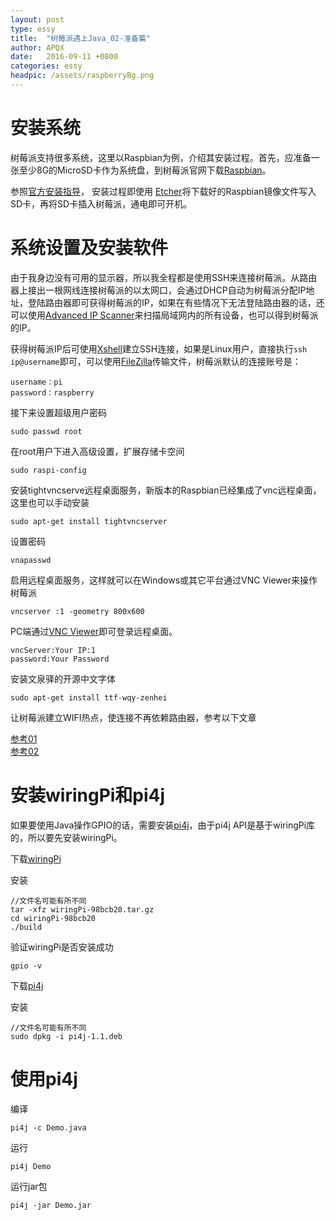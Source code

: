 ```yaml
---
layout: post
type: essy
title:  "树莓派遇上Java_02-准备篇"
author: APQX
date:   2016-09-11 +0800
categories: essy
headpic: /assets/raspberryBg.png
---
```


# 安装系统

树莓派支持很多系统，这里以Raspbian为例，介绍其安装过程。首先，应准备一张至少8G的MicroSD卡作为系统盘，到树莓派官网下载[Raspbian](https://www.raspberrypi.org/downloads/raspbian/)。

参照[官方安装指导](https://www.raspberrypi.org/documentation/installation/installing-images/README.md)，
安装过程即使用 [Etcher](https://etcher.io/)将下载好的Raspbian镜像文件写入SD卡，再将SD卡插入树莓派，通电即可开机。

# 系统设置及安装软件

由于我身边没有可用的显示器，所以我全程都是使用SSH来连接树莓派。从路由器上接出一根网线连接树莓派的以太网口，会通过DHCP自动为树莓派分配IP地址，登陆路由器即可获得树莓派的IP，如果在有些情况下无法登陆路由器的话，还可以使用[Advanced IP Scanner](https://www.advanced-ip-scanner.com/)来扫描局域网内的所有设备，也可以得到树莓派的IP。

获得树莓派IP后可使用[Xshell](https://www.netsarang.com/products/xsh_overview.html)建立SSH连接，如果是Linux用户，直接执行`ssh ip@username`即可，可以使用[FileZilla](https://filezilla-project.org/)传输文件，树莓派默认的连接账号是：

```
username：pi
password：raspberry
```

接下来设置超级用户密码

```
sudo passwd root
```

在root用户下进入高级设置，扩展存储卡空间

```
sudo raspi-config
```

安装tightvncserve远程桌面服务，新版本的Raspbian已经集成了vnc远程桌面，这里也可以手动安装

```
sudo apt-get install tightvncserver
```

设置密码

```
vnapasswd
```

启用远程桌面服务，这样就可以在Windows或其它平台通过VNC Viewer来操作树莓派

```
vncserver :1 -geometry 800x600
```

PC端通过[VNC Viewer](https://www.realvnc.com/en/connect/download/viewer/)即可登录远程桌面。

```
vncServer:Your IP:1
password:Your Password
```

安装文泉驿的开源中文字体

```
sudo apt-get install ttf-wqy-zenhei
```

让树莓派建立WIFI热点，使连接不再依赖路由器，参考以下文章 

[参考01](http://blog.csdn.net/xukai871105/article/details/42497097)  
[参考02](http://elinux.org/RPI-Wireless-Hotspot)

# 安装wiringPi和pi4j

如果要使用Java操作GPIO的话，需要安装[pi4j](http://pi4j.com/)，由于pi4j API是基于wiringPi库的，所以要先安装wiringPi。 

下载[wiringPi](https://git.drogon.net/?p=wiringPi;a=summary)

安装

```
//文件名可能有所不同
tar -xfz wiringPi-98bcb20.tar.gz 
cd wiringPi-98bcb20
./build
```

验证wiringPi是否安装成功

```
gpio -v
```

下载[pi4j](http://pi4j.com/download.html)

安装

```
//文件名可能有所不同
sudo dpkg -i pi4j-1.1.deb
```

# 使用pi4j

编译

```
pi4j -c Demo.java
```

运行

```
pi4j Demo
```

运行jar包

```
pi4j -jar Demo.jar
```